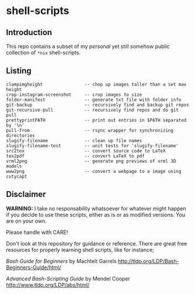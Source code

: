 shell-scripts
=============

Introduction
------------
This repo contains a subset of my *personal* yet still somehow public
collection of `*nix` shell-scripts.


Listing
-------
```
clampimgheight                -- chop up images taller than a set max height
crop-instagram-screenshot     -- crop images to size
folder-manifest               -- generate txt file with folder info
git-backup                    -- recursively find and backup git repos
git-recursive-pull            -- recursively find repos and do git pull
prettyprintPATH               -- print out entries in $PATH separated by '\n'
pull-from                     -- rsync wrapper for synchronizing directories
slugify-filename              -- clean up file names
slugify-filename-test         -- unit tests for 'slugify-filename'
src2tex                       -- convert source code to LaTeX
tex2pdf                       -- convert LaTeX to pdf
vrml2png                      -- generate png previews of vrml 3D models
www2png                       -- convert a webpage to a image using cutycapt
```


Disclaimer
----------
**WARNING:**
I take no responsability whatsoever for whatever might happen if you decide to
use these scripts, either as is or as modified versions.  You are on your own.

Please handle with CARE!

Don't look at this repository for guidance or reference.  There are great free
resources for properly learning shell scripts, like for instance;

*Bash Guide for Beginners* by Machtelt Garrels
http://tldp.org/LDP/Bash-Beginners-Guide/html/

*Advanced Bash-Scripting Guide* by Mendel Cooper
http://www.tldp.org/LDP/abs/html/
